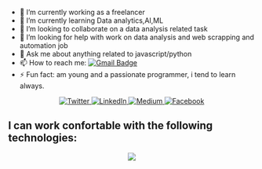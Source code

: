 

- 🔭 I’m currently working as a freelancer
- 🌱 I’m currently learning Data analytics,AI,ML
- 👯 I’m looking to collaborate on a data analysis related task
- 🤔 I’m looking for help with work on data analysis  and web scrapping and automation job
- 💬 Ask me about anything related to javascript/python
- 📫 How to reach me: [![Gmail Badge](https://img.shields.io/badge/-lacklux-c14438?style=social&logo=Gmail&logoColor=red&link=mailto:lacklux35@gmail.com)](mailto:lacklux35@gmail.com) 
- ⚡ Fun fact: am young and a passionate programmer, i tend to learn always.

<p align="center">
  <a href="https://twitter.com/AzDeveloper1" target="_blank">
    <img src="https://img.shields.io/badge/twitter-%231DA1F2.svg?&style=for-the-badge&logo=twitter&logoColor=white&color=071A2C" alt="Twitter"/>
  </a>
  <a href="https://www.linkedin.com/in/azeez-olayiwola-b057031b9" target="_blank">
    <img src="https://img.shields.io/badge/linkedin-%230077B5.svg?&style=for-the-badge&logo=linkedin&logoColor=white&color=071A2C" alt="LinkedIn"/>
  </a>
 
  <a href="https://medium.com/@sprydeveloper" target="_blank">
    <img src="https://img.shields.io/badge/medium-%2312100E.svg?&style=for-the-badge&logo=medium&logoColor=white&color=071A2C" alt="Medium"/>
  </a>
  <a href="https://www.facebook.com/azeez.olayiwola.182" target="_blank">
    <img src="https://img.shields.io/badge/facebook-%231877F2.svg?&style=for-the-badge&logo=facebook&logoColor=white&color=071A2C" alt="Facebook"/>
  </a>
    
</p>


## I can work confortable with the following technologies:

<p align="center">
  <a href="https://skillicons.dev">
    <img src="https://skillicons.dev/icons?i=py,js,django,selenium,html,css,mysql,linux,tensorflow" />
  </a>
</p>


<!-- [![My Skills](https://skillicons.dev/icons?i=py,js,html,selenium,django,css,git,linux,mysql,tensorflow&theme=light&perline=5)](https://skillicons.dev) -->
